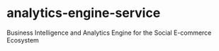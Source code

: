 # analytics-engine-service
Business Intelligence and Analytics Engine for the Social E-commerce Ecosystem
